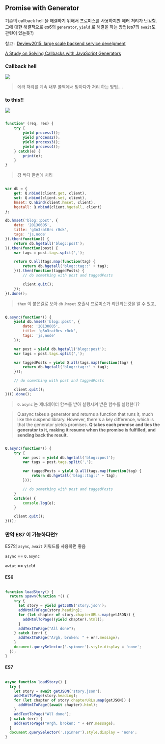 Promise with Generator
-----------------

기존의 callback hell 을 해결하기 위해서 프로미스를 사용하지만 에러 처리가 난감함. 그에 대한 해결책으로 es6의 `generator`, `yield` 로 해결을 하는 방법(es7의 `await`도 관련이 있는듯?)

참고 : [Deview2015: large scale backend service develpment](http://www.slideshare.net/deview/212-large-scale-backend-service-develpment)

[A Study on Solving Callbacks with JavaScript Generators](http://jlongster.com/A-Study-on-Solving-Callbacks-with-JavaScript-Generators)


### Callback hell
![](http://image.slidesharecdn.com/221largescalebackendservicedevelpment-150915001346-lva1-app6892/95/212-large-scale-backend-service-develpment-16-1024.jpg?cb=1442277886)

> 에러 처리를 계속 내부 콜백에서 받아다가 처리 하는 방법....

### to this!!
![](http://image.slidesharecdn.com/221largescalebackendservicedevelpment-150915001346-lva1-app6892/95/212-large-scale-backend-service-develpment-17-1024.jpg?cb=1442277886)

```javascript

function* (req, res) {
	try {
		yield process1();
		yield process2();
		yield process3();
		yield process4();
	} catch(e) {
		print(e);
	}
}

```

> 걍 싹다 한번에 처리



```javascript

var db = {
    get: Q.nbind(client.get, client),
    set: Q.nbind(client.set, client),
    hmset: Q.nbind(client.hmset, client),
    hgetall: Q.nbind(client.hgetall, client)
};

db.hmset('blog::post', {
    date: '20130605',
    title: 'g3n3rat0rs r0ck',
    tags: 'js,node'
}).then(function() {
    return db.hgetall('blog::post');
}).then(function(post) {
    var tags = post.tags.split(',');

    return Q.all(tags.map(function(tag) {
        return db.hgetall('blog::tag::' + tag);
    })).then(function(taggedPosts) {
        // do something with post and taggedPosts

        client.quit();
    });
}).done();

```

> `then` 이 붙은걸로 보아 `db.hmset` 호출시 프로미스가 리턴되는것을 알 수 있고,


```javascript

Q.async(function*() {
    yield db.hmset('blog::post', {
        date: '20130605',
        title: 'g3n3rat0rs r0ck',
        tags: 'js,node'
    });

    var post = yield db.hgetall('blog::post');
    var tags = post.tags.split(',');

    var taggedPosts = yield Q.all(tags.map(function(tag) {
        return db.hgetall('blog::tag::' + tag);
    }));

    // do something with post and taggedPosts

    client.quit();
})().done();

```

> `Q.async` 는 제너레이터 함수를 받아 실행시켜 받은 함수를 실행한다?

> Q.async takes a generator and returns a function that runs it, much like the suspend library. However, there's a key difference, which is that the generator yields promises. **Q takes each promise and ties the generator to it, making it resume when the promise is fulfilled, and sending back the result.**


```javascript

Q.async(function*() {
    try {
        var post = yield db.hgetall('blog::post');
        var tags = post.tags.split(',');

        var taggedPosts = yield Q.all(tags.map(function(tag) {
            return db.hgetall('blog::tag::' + tag);
        }));

        // do something with post and taggedPosts
    }
    catch(e) {
        console.log(e);
    }

    client.quit();
})();

```


### 만약 ES7 이 가능하다면?

ES7의 `async`, `await` 키워드를 사용하면 좋음

`async` == `Q.async`

`awiat` == `yield`


#### ES6

```javascript

function loadStory() {
  return spawn(function *() {
    try {
      let story = yield getJSON('story.json');
      addHtmlToPage(story.heading);
      for (let chapter of story.chapterURLs.map(getJSON)) {
        addHtmlToPage((yield chapter).html));
      }
      addTextToPage("All done");
    } catch (err) {
      addTextToPage("Argh, broken: " + err.message);
    }
    document.querySelector('.spinner').style.display = 'none';
  });
}

```


#### ES7

```javascript

async function loadStory() {
  try {
    let story = await getJSON('story.json');
    addHtmlToPage(story.heading);
    for (let chapter of story.chapterURLs.map(getJSON)) {
      addHtmlToPage((await chapter).html);
    }
    addTextToPage("All done");
  } catch (err) {
    addTextToPage("Argh, broken: " + err.message);
  }
  document.querySelector('.spinner').style.display = 'none';
}

```

